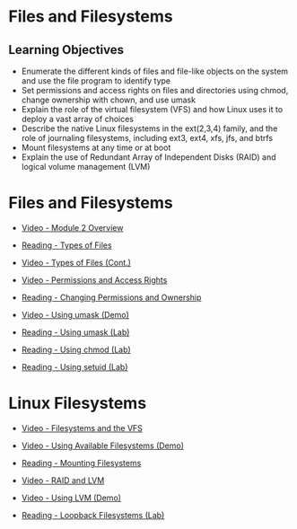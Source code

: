 # Files and Filesystems

## Learning Objectives

- Enumerate the different kinds of files and file-like objects on the system and use the file program to identify type
- Set permissions and access rights on files and directories using chmod, change ownership with chown, and use umask
- Explain the role of the virtual filesystem (VFS) a​nd how Linux uses it to deploy a vast array of choices
- Describe the native Linux filesystems in the ext(2,3,4) family, and the role of journaling filesystems, including ext3, ext4, xfs, jfs, and btrfs
- Mount filesystems at any time or at boot
- Explain the use of Redundant Array of Independent Disks (RAID) and logical volume management (LVM)

# Files and Filesystems

- [Video - Module 2 Overview](https://www.coursera.org/learn/linux-tools-for-developers/lecture/14xSU/module-2-overview)

- [Reading - Types of Files](https://www.coursera.org/learn/linux-tools-for-developers/supplement/982qi/types-of-files)

- [Video - Types of Files (Cont.)](https://www.coursera.org/learn/linux-tools-for-developers/lecture/un9vj/types-of-files-cont)

- [Video - Permissions and Access Rights](https://www.coursera.org/learn/linux-tools-for-developers/lecture/x3GOK/permissions-and-access-rights)

- [Reading - Changing Permissions and Ownership](https://www.coursera.org/learn/linux-tools-for-developers/supplement/bq211/changing-permissions-and-ownership)

- [Video - Using umask (Demo)](https://www.coursera.org/learn/linux-tools-for-developers/lecture/48QWx/using-umask-demo)

- [Reading - Using umask (Lab)](https://www.coursera.org/learn/linux-tools-for-developers/supplement/FOlE0/using-umask-lab)

- [Reading - Using chmod (Lab)](https://www.coursera.org/learn/linux-tools-for-developers/supplement/CD6sJ/using-chmod-lab)

- [Reading - Using setuid (Lab)](https://www.coursera.org/learn/linux-tools-for-developers/supplement/1CpX6/using-setuid-lab)

# Linux Filesystems

- [Video - Filesystems and the VFS](https://www.coursera.org/learn/linux-tools-for-developers/lecture/A8Asw/filesystems-and-the-vfs)

- [Video - Using Available Filesystems (Demo)](https://www.coursera.org/learn/linux-tools-for-developers/lecture/kkuzh/using-available-filesystems-demo)

- [Reading - Mounting Filesystems](https://www.coursera.org/learn/linux-tools-for-developers/supplement/jcCxU/mounting-filesystems)

- [Video - RAID and LVM](https://www.coursera.org/learn/linux-tools-for-developers/lecture/cHofO/raid-and-lvm)

- [Video - Using LVM (Demo)](https://www.coursera.org/learn/linux-tools-for-developers/lecture/gcLBi/using-lvm-demo)

- [Reading - Loopback Filesystems (Lab)](https://www.coursera.org/learn/linux-tools-for-developers/supplement/56Txd/loopback-filesystems-lab)
